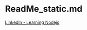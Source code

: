# ReadMe_static.md

[LinkedIn - Learning Nodejs](https://www.linkedin.com/learning/learning-node-js-2017)